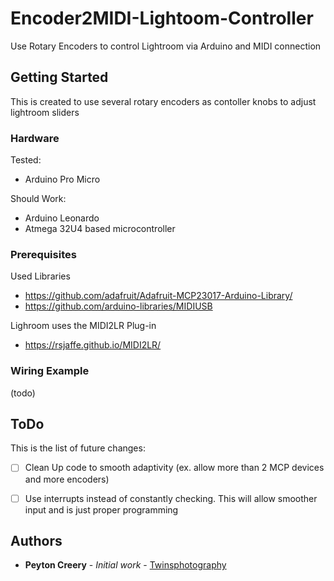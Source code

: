 # Encoder2MIDI-Lightoom-Controller
Use Rotary Encoders to control Lightroom via Arduino and MIDI connection

## Getting Started

This is created to use several rotary encoders as contoller knobs to adjust lightroom sliders

### Hardware

Tested:
 - Arduino Pro Micro

Should Work:
 - Arduino Leonardo
 - Atmega 32U4 based microcontroller

### Prerequisites

Used Libraries
 - https://github.com/adafruit/Adafruit-MCP23017-Arduino-Library/
 - https://github.com/arduino-libraries/MIDIUSB

Lighroom uses the MIDI2LR Plug-in
 - https://rsjaffe.github.io/MIDI2LR/

### Wiring Example

(todo)

## ToDo
This is the list of future changes:

 - [ ] Clean Up code to smooth adaptivity (ex. allow more than 2 MCP devices and more encoders)
 - [ ] Use interrupts instead of constantly checking. This will allow smoother input and is just proper programming



## Authors

* **Peyton Creery** - *Initial work* - [Twinsphotography](https://twinsphotography.net)
